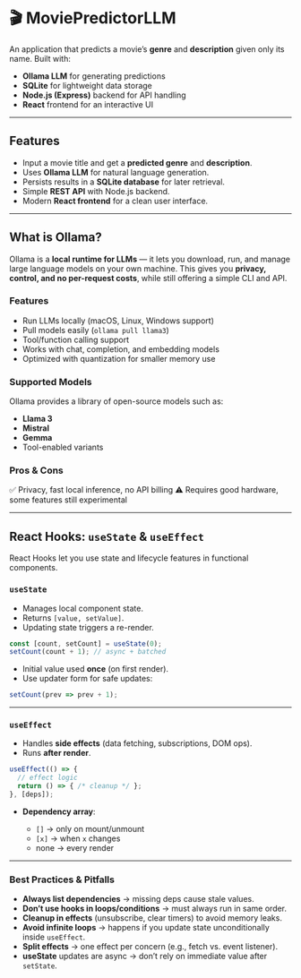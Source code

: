 # 🎬 MoviePredictorLLM

An application that predicts a movie’s **genre** and **description** given only its name.
Built with:

* **Ollama LLM** for generating predictions
* **SQLite** for lightweight data storage
* **Node.js (Express)** backend for API handling
* **React** frontend for an interactive UI

---

## Features

* Input a movie title and get a **predicted genre** and **description**.
* Uses **Ollama LLM** for natural language generation.
* Persists results in a **SQLite database** for later retrieval.
* Simple **REST API** with Node.js backend.
* Modern **React frontend** for a clean user interface.

---

## What is Ollama?

Ollama is a **local runtime for LLMs** — it lets you download, run, and manage large language models on your own machine. This gives you **privacy, control, and no per-request costs**, while still offering a simple CLI and API.

### Features

* Run LLMs locally (macOS, Linux, Windows support)
* Pull models easily (`ollama pull llama3`)
* Tool/function calling support
* Works with chat, completion, and embedding models
* Optimized with quantization for smaller memory use

### Supported Models

Ollama provides a library of open-source models such as:

* **Llama 3**
* **Mistral**
* **Gemma**
* Tool-enabled variants

### Pros & Cons

✅ Privacy, fast local inference, no API billing
⚠️ Requires good hardware, some features still experimental

---

## React Hooks: `useState` & `useEffect`

React Hooks let you use state and lifecycle features in functional components.

### `useState`

* Manages local component state.
* Returns `[value, setValue]`.
* Updating state triggers a re-render.

```js
const [count, setCount] = useState(0);
setCount(count + 1); // async + batched
```

* Initial value used **once** (on first render).
* Use updater form for safe updates:

```js
setCount(prev => prev + 1);
```

---

### `useEffect`

* Handles **side effects** (data fetching, subscriptions, DOM ops).
* Runs **after render**.

```js
useEffect(() => {
  // effect logic
  return () => { /* cleanup */ };
}, [deps]);
```

* **Dependency array**:

  * `[]` → only on mount/unmount
  * `[x]` → when `x` changes
  * none → every render

---

### Best Practices & Pitfalls

* **Always list dependencies** → missing deps cause stale values.
* **Don’t use hooks in loops/conditions** → must always run in same order.
* **Cleanup in effects** (unsubscribe, clear timers) to avoid memory leaks.
* **Avoid infinite loops** → happens if you update state unconditionally inside `useEffect`.
* **Split effects** → one effect per concern (e.g., fetch vs. event listener).
* **useState** updates are async → don’t rely on immediate value after `setState`.


